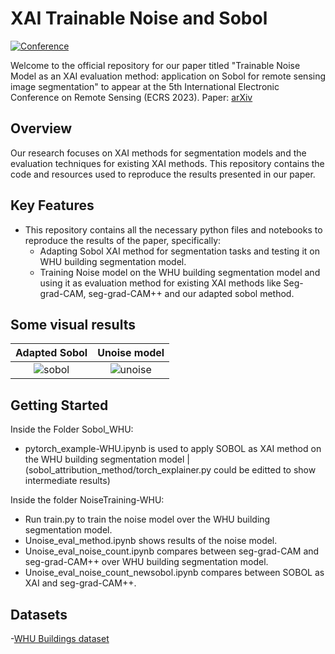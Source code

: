 # XAI Trainable Noise and Sobol 

[![Conference](https://img.shields.io/badge/ECRS-Conference-brightgreen)](https://ecrs2023.sciforum.net/)

Welcome to the official repository for our paper titled "Trainable Noise Model as an XAI evaluation method: application on Sobol for remote sensing image segmentation" to appear at the 5th International Electronic Conference on Remote Sensing (ECRS 2023).
Paper: [arXiv](https://arxiv.org/abs/2310.01828)

## Overview
Our research focuses on XAI methods for segmentation models and the evaluation techniques for existing XAI methods. This repository contains the code and resources used to reproduce the results presented in our paper. 


## Key Features

- This repository contains all the necessary python files and notebooks to reproduce the results of the paper, specifically:
  - Adapting Sobol XAI method for segmentation tasks and testing it on WHU building segmentation model.
  - Training Noise model on the WHU building segmentation model and using it as evaluation method for existing XAI methods like Seg-grad-CAM, seg-grad-CAM++ and our adapted sobol method.



## Some visual results

Adapted Sobol         |          Unoise model              
:-------------------------:|:-------------------------:
![sobol](https://github.com/geoaigroup/GEOAI-ECRS2023/assets/65351288/9ed9d0b1-6e9c-449c-8f8c-20a9de6c03c0) | ![unoise](https://github.com/geoaigroup/GEOAI-ECRS2023/assets/65351288/a4f7153f-ba0d-49fd-8c22-004b6dc7dad2)




## Getting Started


Inside the Folder Sobol_WHU:

- pytorch_example-WHU.ipynb is used to apply SOBOL as XAI method on the WHU building segmentation model | (sobol_attribution_method/torch_explainer.py could be editted to show intermediate results)


Inside the folder NoiseTraining-WHU:

- Run train.py to train the noise model over the WHU building segmentation model.
- Unoise_eval_method.ipynb shows results of the noise model.
- Unoise_eval_noise_count.ipynb compares between seg-grad-CAM and seg-grad-CAM++ over WHU building segmentation model.
- Unoise_eval_noise_count_newsobol.ipynb compares between SOBOL as XAI and seg-grad-CAM++.


## Datasets

-[WHU Buildings dataset](http://gpcv.whu.edu.cn/data/building_dataset.html) 
